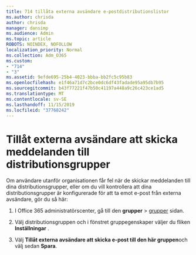 ```yaml
---
title: 714 tillåta externa avsändare e-postdistributionslistor
ms.author: chrisda
author: chrisda
manager: dansimp
ms.audience: Admin
ms.topic: article
ROBOTS: NOINDEX, NOFOLLOW
localization_priority: Normal
ms.collection: Adm_O365
ms.custom:
- "714"
- "3"
ms.assetid: 9efde695-25b4-4023-bbba-bb2fc5c95b83
ms.openlocfilehash: e1f46a71d7c2bce0dc6df43fadade95a95db7b95
ms.sourcegitcommit: b43f77221f47b50c41197a448a9c26c423ce1ad5
ms.translationtype: MT
ms.contentlocale: sv-SE
ms.lasthandoff: 11/15/2019
ms.locfileid: "37768242"
---
```

# <a name="allow-external-senders-to-send-messages-to-distribution-groups"></a>Tillåt externa avsändare att skicka meddelanden till distributionsgrupper

Om användare utanför organisationen får fel när de skickar meddelanden till dina distributionsgrupper, eller om du vill kontrollera att dina distributionsgrupper är konfigurerade för att ta emot e-post från externa avsändare, gör du så här:

1. I Office 365 administratörscenter, gå till den **grupper** > [grupper](https://portal.office.com/adminportal/home#/groups) sidan.  

2. Välj distributionsgruppen och i fönstret gruppegenskaper väljer du fliken **Inställningar** .

3. Välj **Tillåt externa avsändare att skicka e-post till den här gruppen**och välj sedan **Spara**.

